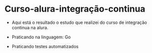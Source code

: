  # Curso-alura-integração-continua

- Aqui está o resultado o estudo que realizei do curso de integração continua na alura.

- Praticando na linguagem: Go
- Praticando testes automatizados